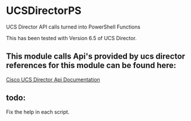 # UCSDirectorPS
UCS Director API calls turned into PowerShell Functions

This has been tested with Version 6.5 of UCS Director. 

## This module calls Api's provided by ucs director references for this module can be found here: 

[Cisco UCS Director Api Documentation](https://www.cisco.com/c/en/us/td/docs/unified_computing/ucs/ucs-director/rest-api-getting-started-guide/6-5/cisco-ucs-director-REST-API-getting-started-65.html)

## todo: 
Fix the help in each script.
